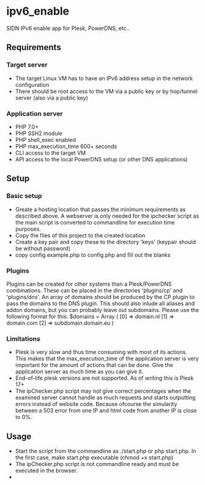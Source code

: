 # ipv6_enable
SIDN IPv6 enable app for Plesk, PowerDNS, etc..

## Requirements
### Target server
- The target Linux VM has to have an IPv6 address setup in the network configuration
- There should be root access to the VM via a public key or by hop/tunnel server (also via a public key)

### Application server
- PHP 7.0+
- PHP SSH2 module
- PHP shell_exec enabled
- PHP max_execution_time 600+ seconds
- CLI access to the target VM
- API access to the local PowerDNS setup (or other DNS applications)

## Setup
### Basic setup
- Greate a hosting location that passes the minimum requirements as described above. A webserver is only needed for the ipchecker script as the main script is converted to commandline for execution time purposes.
- Copy the files of this project to the created location
- Create a key pair and copy these to the directory 'keys' (keypair should be without password)
- copy config.example.php to config.php and fill out the blanks

### Plugins
Plugins can be created for other systems than a Plesk/PowerDNS combinations. These can be placed in the directories 'plugins/cp' and 'plugins/dns'.
An array of domains should be produced by the CP plugin to pass the domains to the DNS plugin.
This should also inlude all aliases and addon domains, but you can probably leave out subdomains.
Please use the following format for this:
$domains = Array
(
    [0] => domain.nl
    [1] => domain.com
    [2] => subdomain.domain.eu
)

### Limitations
- Plesk is very slow and thus time consuming with most of its actions. This makes that the max_execution_time of the application server is very important for the amount of actions that can be done. Give the application server as much time as you can give it.
- End-of-life plesk versions are not supported. As of writing this is Plesk 17+
- The ipChecker.php script may not give correct percentages when the examined server cannot handle as much requests and starts outputting errors instead of website code. Because ofcourse the simularity between a 503 error from one IP and html code from another IP is close to 0%.

## Usage
- Start the script from the commandline as ./start.php or php start.php. In the first case, make start.php executable (chmod +x start.php)
- The ipChecker.php script is not commandline ready and must be executed in the browser.
- 